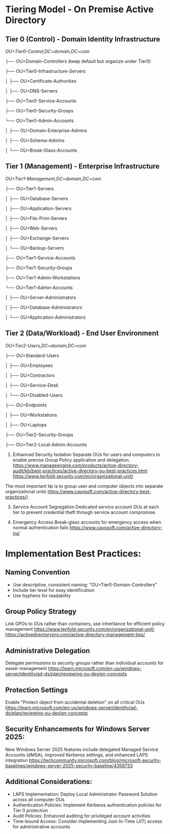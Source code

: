 # Tiering Model - On Premise Active Directory

## Tier 0 (Control) - Domain Identity Infrastructure

*OU=Tier0-Control,DC=domain,DC=com*

├── OU=Domain-Controllers (keep default but organize under Tier0)

├── OU=Tier0-Infrastructure-Servers

│   ├── OU=Certificate-Authorities

│   ├── OU=DNS-Servers

├── OU=Tier0-Service-Accounts

├── OU=Tier0-Security-Groups

└── OU=Tier0-Admin-Accounts

│   ├── OU=Domain-Enterprise-Admins                              
   
│   ├── OU=Schema-Admins
    
│   └── OU=Break-Glass-Accounts

## Tier 1 (Management) - Enterprise Infrastructure

*OU=Tier1-Management,DC=domain,DC=com*

├── OU=Tier1-Servers

│   ├── OU=Database-Servers

│   ├── OU=Application-Servers

│   ├── OU=File-Print-Servers

│   ├── OU=Web-Servers

│   ├── OU=Exchange-Servers

│   └── OU=Backup-Servers

├── OU=Tier1-Service-Accounts

├── OU=Tier1-Security-Groups

├── OU=Tier1-Admin-Workstations

└── OU=Tier1-Admin-Accounts

│   ├── OU=Server-Administrators
    
│   ├── OU=Database-Administrators
    
│   └── OU=Application-Administrators


## Tier 2 (Data/Workload) - End User Environment

*OU=Tier2-Users,DC=domain,DC=com*

├── OU=Standard-Users

│   ├── OU=Employees

│   ├── OU=Contractors

│   ├── OU=Service-Desk

│   └── OU=Disabled-Users

├── OU=Endpoints

│   ├── OU=Workstations

│   ├── OU=Laptops

├── OU=Tier2-Security-Groups

├── OU=Tier2-Local-Admin-Accounts


1. Enhanced Security Isolation
Separate OUs for users and computers to enable precise Group Policy application and delegation.
https://www.manageengine.com/products/active-directory-audit/kb/best-practices/active-directory-ou-best-practices.html
https://www.tenfold-security.com/en/organizational-unit/

The most important tip is to group user and computer objects into separate organizational units
https://www.cayosoft.com/active-directory-best-practices/).

3. Service Account Segregation
Dedicated service account OUs at each tier to prevent credential theft through service account compromise.

4. Emergency Access
Break-glass accounts for emergency access when normal authentication fails 
https://www.cayosoft.com/active-directory-ou/

# Implementation Best Practices:

## Naming Convention
- Use descriptive, consistent naming: "OU=Tier0-Domain-Controllers"
- Include tier level for easy identification
- Use hyphens for readability

## Group Policy Strategy
Link GPOs to OUs rather than containers, use inheritance for efficient policy management 
https://www.tenfold-security.com/en/organizational-unit/
https://activedirectorypro.com/active-directory-management-tips/

## Administrative Delegation
Delegate permissions to security groups rather than individual accounts for easier management 
https://learn.microsoft.com/en-us/windows-server/identity/ad-ds/plan/reviewing-ou-design-concepts

## Protection Settings
Enable "Protect object from accidental deletion" on all critical OUs 
https://learn.microsoft.com/en-us/windows-server/identity/ad-ds/plan/reviewing-ou-design-concepts

## Security Enhancements for Windows Server 2025:
New Windows Server 2025 features include delegated Managed Service Accounts (dMSA), improved Kerberos settings, and enhanced LAPS integration 
https://techcommunity.microsoft.com/blog/microsoft-security-baselines/windows-server-2025-security-baseline/4358733

## Additional Considerations:

- LAPS Implementation: Deploy Local Administrator Password Solution across all computer OUs
- Authentication Policies: Implement Kerberos authentication policies for Tier 0 protection
- Audit Policies: Enhanced auditing for privileged account activities
- Time-bound Access: Consider implementing Just-In-Time (JIT) access for administrative accounts
